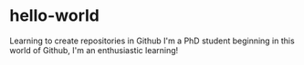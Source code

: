 # hello-world
Learning to create repositories in Github
I'm a PhD student beginning in this world of Github, I'm an enthusiastic learning!
